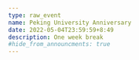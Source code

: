```yaml
---
type: raw_event
name: Peking University Anniversary
date: 2022-05-04T23:59:59+8:49
description: One week break
#hide_from_announcments: true
---
```


